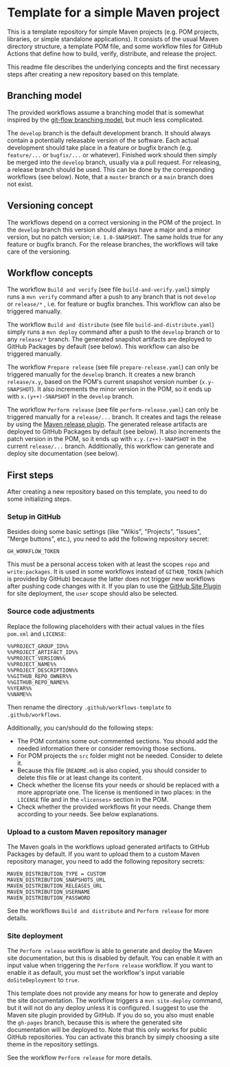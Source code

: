 # Template for a simple Maven project

This is a template repository for simple Maven projects (e.g. POM projects, libraries, or simple standalone applications). It consists of the usual Maven directory structure, a template POM file, and some workflow files for GitHub Actions that define how to build, verify, distribute, and release the project.

This readme file describes the underlying concepts and the first necessary steps after creating a new repository based on this template.

## Branching model

The provided workflows assume a branching model that is somewhat inspired by the [git-flow branching model](https://nvie.com/posts/a-successful-git-branching-model/), but much less complicated.

The `develop` branch is the default development branch. It should always contain a potentially releasable version of the software. Each actual development should take place in a feature or bugfix branch (e.g. `feature/...` or `bugfix/...` or whatever). Finished work should then simply be merged into the `develop` branch, usually via a pull request. For releasing, a release branch should be used. This can be done by the corresponding workflows (see below). Note, that a `master` branch or a `main` branch does not exist.

## Versioning concept

The workflows depend on a correct versioning in the POM of the project. In the `develop` branch this version should always have a major and a minor version, but no patch version; i.e. `1.0-SNAPSHOT`. The same holds true for any feature or bugfix branch. For the release branches, the workflows will take care of the versioning.

## Workflow concepts

The workflow `Build and verify` (see file `build-and-verify.yaml`) simply runs a `mvn verify` command after a push to any branch that is not `develop` or `release/*` , i.e. for feature or bugfix branches. This workflow can also be triggered manually.

The workflow `Build and distribute`  (see file `build-and-distribute.yaml`) simply runs a `mvn deploy` command after a push to the `develop` branch or to any `release/*` branch. The generated snapshot artifacts are deployed to GitHub Packages by default (see below). This workflow can also be triggered manually.

The workflow `Prepare release` (see file `prepare-release.yaml`) can only be triggered manually for the `develop` branch. It creates a new branch `release/x.y`, based on the POM's current snapshot version number (`x.y-SNAPSHOT`). It also increments the minor version in the POM, so it ends up with `x.(y++)-SNAPSHOT` in the `develop` branch.

The workflow `Perform release` (see file `perform-release.yaml`) can only be triggered manually for a `release/...` branch. It creates and tags the release by using the [Maven release plugin](https://maven.apache.org/maven-release/maven-release-plugin/). The generated release artifacts are deployed to GitHub Packages by default (see below). It also increments the patch version in the POM, so it ends up with `x.y.(z++)-SNAPSHOT` in the current `release/...` branch. Additionally, this workflow can generate and deploy site documentation (see below).

## First steps

After creating a new repository based on this template, you need to do some initializing steps.

### Setup in GitHub

Besides doing some basic settings (like "Wikis", "Projects", "Issues", "Merge buttons", etc.), you need to add the following repository secret:

	GH_WORKFLOW_TOKEN

This must be a personal access token with at least the scopes `repo` and `write:packages`. It is used in some workflows instead of `GITHUB_TOKEN` (which is provided by GitHub) because the latter does not trigger new workflows after pushing code changes with it. If you plan to use the [GitHub Site Plugin](https://github.com/github/maven-plugins) for site deployment, the `user` scope should also be selected.

### Source code adjustments

Replace the following placeholders with their actual values in the files `pom.xml` and `LICENSE`:

	%%PROJECT_GROUP_ID%%
	%%PROJECT_ARTIFACT_ID%%
	%%PROJECT_VERSION%%
	%%PROJECT_NAME%%
	%%PROJECT_DESCRIPTION%%
	%%GITHUB_REPO_OWNER%%
	%%GITHUB_REPO_NAME%%
	%%YEAR%%
	%%NAME%%

Then rename the directory `.github/workflows-template` to `.github/workflows`.

Additionally, you can/should do the following steps:

- The POM contains some out-commented sections. You should add the needed information there or consider removing those sections.
- For POM projects the `src` folder might not be needed. Consider to delete it.
- Because this file (`README.md`) is also copied, you should consider to delete this file or at least change its content.
- Check whether the license fits your needs or should be replaced with a more appropriate one. The license is mentioned in two places: in the `LICENSE` file and in the `<licenses>` section in the POM.
- Check whether the provided workflows fit your needs. Change them according to your needs. See below explanations.

### Upload to a custom Maven repository manager

The Maven goals in the workflows upload generated artifacts to GitHub Packages by default. If you want to upload them to a custom Maven repository manager, you need to add the following repository secrets:

	MAVEN_DISTRIBUTION_TYPE = CUSTOM
	MAVEN_DISTRIBUTION_SNAPSHOTS_URL
	MAVEN_DISTRIBUTION_RELEASES_URL
	MAVEN_DISTRIBUTION_USERNAME
	MAVEN_DISTRIBUTION_PASSWORD

See the workflows `Build and distribute` and `Perform release` for more details.

### Site deployment

The `Perform release` workflow is able to generate and deploy the Maven site documentation, but this is disabled by default. You can enable it with an input value when triggering the `Perform release` workflow. If you want to enable it as default, you must set the workflow's input variable `doSiteDeployment` to `true`.

This template does not provide any means for how to generate and deploy the site documentation. The workflow triggers a `mvn site-deploy` command, but it will not do any deploy unless it is configured. I suggest to use the Maven site plugin provided by GitHub. If you do so, you also must enable the `gh-pages` branch, because this is where the generated site documentation will be deployed to. Note that this only works for public GitHub repositories. You can activate this branch by simply choosing a site theme in the repository settings.

See the workflow `Perform release` for more details.
